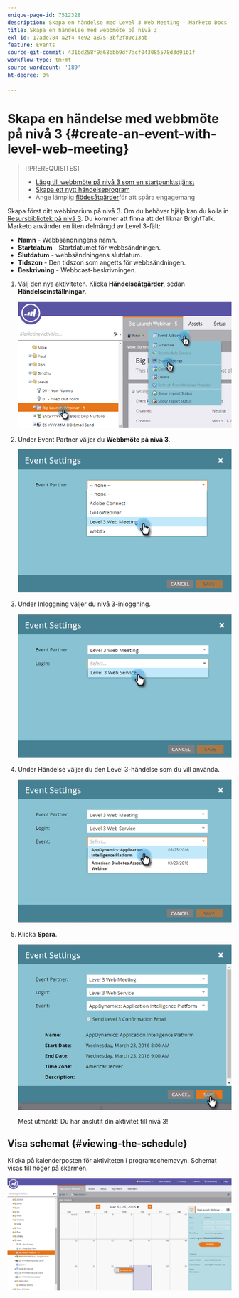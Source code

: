 ```yaml
---
unique-page-id: 7512328
description: Skapa en händelse med Level 3 Web Meeting - Marketo Docs - produktdokumentation
title: Skapa en händelse med webbmöte på nivå 3
exl-id: 17ade784-a2f4-4e92-a875-3bf2f80c13ab
feature: Events
source-git-commit: 431bd258f9a68bbb9df7acf043085578d3d91b1f
workflow-type: tm+mt
source-wordcount: '189'
ht-degree: 0%

---
```


# Skapa en händelse med webbmöte på nivå 3 {#create-an-event-with-level-web-meeting}

>[!PREREQUISITES]
>
>* [Lägg till webbmöte på nivå 3 som en startpunktstjänst](/help/marketo/product-docs/administration/additional-integrations/add-level-3-web-meeting-as-a-launchpoint-service.md)
>* [Skapa ett nytt händelseprogram](/help/marketo/product-docs/demand-generation/events/understanding-events/create-a-new-event-program.md)
>* Ange lämplig [flödesåtgärder](/help/marketo/product-docs/core-marketo-concepts/smart-campaigns/flow-actions/add-a-flow-step-to-a-smart-campaign.md)för att spåra engagemang

Skapa först ditt webbinarium på nivå 3. Om du behöver hjälp kan du kolla in [Resursbibliotek på nivå 3](https://www.level3.com/en/resource-library/). Du kommer att finna att det liknar BrightTalk.  Marketo använder en liten delmängd av Level 3-fält:

* **Namn** - Webbsändningens namn.
* **Startdatum** - Startdatumet för webbsändningen.
* **Slutdatum** - webbsändningens slutdatum.
* **Tidszon** - Den tidszon som angetts för webbsändningen.
* **Beskrivning** - Webbcast-beskrivningen.

1. Välj den nya aktiviteten. Klicka **Händelseåtgärder,** sedan **Händelseinställningar.**

   ![](assets/image2016-3-24-15-3a40-3a39.png)

1. Under Event Partner väljer du **Webbmöte på nivå 3**.

   ![](assets/image2016-3-24-15-3a42-3a10.png)

1. Under Inloggning väljer du nivå 3-inloggning.

   ![](assets/image2016-3-24-15-3a43-3a43.png)

1. Under Händelse väljer du den Level 3-händelse som du vill använda.

   ![](assets/image2016-3-24-15-3a44-3a41.png)

1. Klicka **Spara**.

   ![](assets/image2016-3-24-15-3a45-3a31.png)

   Mest utmärkt! Du har anslutit din aktivitet till nivå 3!

## Visa schemat  {#viewing-the-schedule}

Klicka på kalenderposten för aktiviteten i programschemavyn. Schemat visas till höger på skärmen.

![](assets/image2016-3-24-15-3a51-3a7.png)
